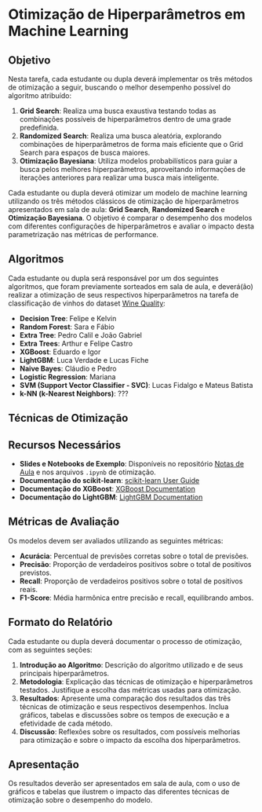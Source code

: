 # Otimização de Hiperparâmetros em Machine Learning

## Objetivo

Nesta tarefa, cada estudante ou dupla deverá implementar os três métodos de otimização a seguir, buscando o melhor desempenho possível do algoritmo atribuído:

1. **Grid Search**: Realiza uma busca exaustiva testando todas as combinações possíveis de hiperparâmetros dentro de uma grade predefinida.
2. **Randomized Search**: Realiza uma busca aleatória, explorando combinações de hiperparâmetros de forma mais eficiente que o Grid Search para espaços de busca maiores.
3. **Otimização Bayesiana**: Utiliza modelos probabilísticos para guiar a busca pelos melhores hiperparâmetros, aproveitando informações de iterações anteriores para realizar uma busca mais inteligente.

Cada estudante ou dupla deverá otimizar um modelo de machine learning utilizando os três métodos clássicos de otimização de hiperparâmetros apresentados em sala de aula: **Grid Search**, **Randomized Search** e **Otimização Bayesiana**. O objetivo é comparar o desempenho dos modelos com diferentes configurações de hiperparâmetros e avaliar o impacto desta parametrização nas métricas de performance.  

## Algoritmos

Cada estudante ou dupla será responsável por um dos seguintes algoritmos, que foram previamente sorteados em sala de aula, e deverá(ão) realizar a otimização de seus respectivos hiperparâmetros na tarefa de classificação de vinhos do dataset [Wine Quality](https://github.com/klaytoncastro/idp-machinelearning/blob/main/optimization/winequality_ml_classifier_optimized.ipynb):

- **Decision Tree**: Felipe e Kelvin
- **Random Forest**: Sara e Fábio
- **Extra Tree**: Pedro Calil e João Gabriel
- **Extra Trees**: Arthur e Felipe Castro
- **XGBoost**: Eduardo e Igor
- **LightGBM**: Luca Verdade e Lucas Fiche
- **Naive Bayes**: Cláudio e Pedro
- **Logistic Regression**: Mariana
- **SVM (Support Vector Classifier - SVC)**: Lucas Fidalgo e Mateus Batista
- **k-NN (k-Nearest Neighbors)**: ???

## Técnicas de Otimização



## Recursos Necessários

- **Slides e Notebooks de Exemplo**: Disponíveis no repositório [Notas de Aula](https://github.com/klaytoncastro/idp-machinelearning/blob/main/optimization/ML_Optimization.pdf) e nos arquivos `.ipynb` de otimização.
- **Documentação do scikit-learn**: [scikit-learn User Guide](https://scikit-learn.org/stable/user_guide.html)
- **Documentação do XGBoost**: [XGBoost Documentation](https://xgboost.readthedocs.io/en/latest/)
- **Documentação do LightGBM**: [LightGBM Documentation](https://lightgbm.readthedocs.io/en/latest/)

## Métricas de Avaliação

Os modelos devem ser avaliados utilizando as seguintes métricas:

- **Acurácia**: Percentual de previsões corretas sobre o total de previsões.
- **Precisão**: Proporção de verdadeiros positivos sobre o total de positivos previstos.
- **Recall**: Proporção de verdadeiros positivos sobre o total de positivos reais.
- **F1-Score**: Média harmônica entre precisão e recall, equilibrando ambos.

## Formato do Relatório
Cada estudante ou dupla deverá documentar o processo de otimização, com as seguintes seções:

1. **Introdução ao Algoritmo**: Descrição do algoritmo utilizado e de seus principais hiperparâmetros.
2. **Metodologia**: Explicação das técnicas de otimização e hiperparâmetros testados. Justifique a escolha das métricas usadas para otimização.
3. **Resultados**: Apresente uma comparação dos resultados das três técnicas de otimização e seus respectivos desempenhos. Inclua gráficos, tabelas e discussões sobre os tempos de execução e a efetividade de cada método.
4. **Discussão**: Reflexões sobre os resultados, com possíveis melhorias para otimização e sobre o impacto da escolha dos hiperparâmetros.

## Apresentação

Os resultados deverão ser apresentados em sala de aula, com o uso de gráficos e tabelas que ilustrem o impacto das diferentes técnicas de otimização sobre o desempenho do modelo. 
